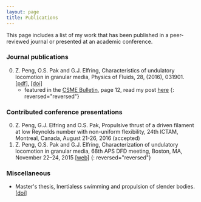 ```yaml
---
layout: page
title: Publications
---
```


<p class="message">
  This page includes a list of my work that has been published in a peer-reviewed journal or presented at an academic conference.
</p>


### Journal publications


0. Z. Peng, O.S. Pak and G.J. Elfring, Characteristics of undulatory locomotion in granular media, Physics of Fluids, 28, (2016), 031901. [[pdf]](/assets/pof1.pdf), [[doi]](http://dx.doi.org/10.1063/1.4942895)
	* featured in the [CSME Bulletin](http://www.csme-scgm.ca/sites/all/themes/csme/uploaded/CSME_publications/BULLETIN-SPRING%202016.pdf), page 12, read my post [here](/2016/05/13/CSME-feature/)
{: reversed="reversed"}


### Contributed conference presentations


0. Z. Peng, G.J. Elfring and O.S. Pak, Propulsive thrust of a driven filament at low Reynolds number with non-uniform flexibility, 24th ICTAM, Montreal, Canada, August 21-26, 2016 (accepted)
0. Z. Peng, O.S. Pak and G.J. Elfring, Characterization of undulatory locomotion in granular media, 68th APS DFD meeting, Boston, MA, November 22–24, 2015 [[web]](http://meetings.aps.org/link/BAPS.2015.DFD.L26.4)
{: reversed="reversed"}


### Miscellaneous

* Master's thesis, Inertialess swimming and propulsion of slender bodies. [[doi]](https://dx.doi.org/10.14288/1.0300048)
